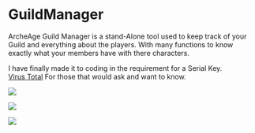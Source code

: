 # GuildManager
ArcheAge Guild Manager is a stand-Alone tool used to keep track of your Guild and everything about the players. With many functions to know exactly what your members have with there characters. 

I have finally made it to coding in the requirement for a Serial Key. <br>
<a href="https://www.virustotal.com/en/file/88412818992b53a112b48724c5229c04eb20ce2e8ba699f36d95aa553fbce1eb/analysis/1424467349/">Virus Total</a> For those that would ask and want to know.<br>
<p>
<img src="http://puu.sh/g5tuh/11713a00a4.png"><br>
<p>
<img src="http://puu.sh/g4byG/0933996dd0.png"><br>
<p>
<img src="http://puu.sh/g5u6Z/1b8973e678.png"><br>
<p>

